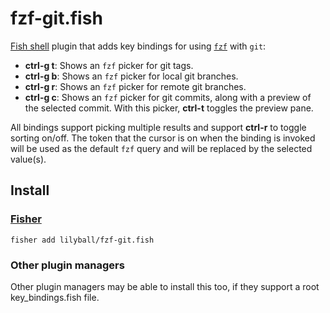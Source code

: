 # fzf-git.fish

[Fish shell][] plugin that adds key bindings for using [`fzf`][fzf] with `git`:

* **ctrl-g t**: Shows an `fzf` picker for git tags.
* **ctrl-g b**: Shows an `fzf` picker for local git branches.
* **ctrl-g r**: Shows an `fzf` picker for remote git branches.
* **ctrl-g c**: Shows an `fzf` picker for git commits, along with a preview of the selected commit.
  With this picker, **ctrl-t** toggles the preview pane.

All bindings support picking multiple results and support **ctrl-r** to toggle sorting on/off. The
token that the cursor is on when the binding is invoked will be used as the default `fzf` query and
will be replaced by the selected value(s).

[Fish shell]: http://fishshell.com
[fzf]: https://github.com/junegunn/fzf

## Install

### [Fisher](https://github.com/jorgebucaran/fisher)

```fish
fisher add lilyball/fzf-git.fish
```

### Other plugin managers

Other plugin managers may be able to install this too, if they support a root key_bindings.fish
file.
